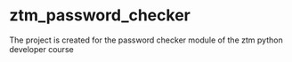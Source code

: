 # ztm_password_checker
The project is created for the password checker module of the ztm python developer course 
